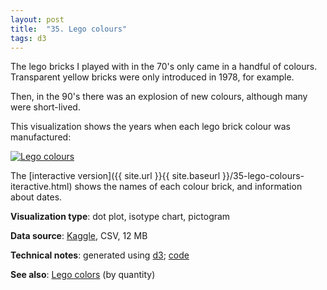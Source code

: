 ```yaml
---
layout: post
title:  "35. Lego colours"
tags: d3
---
```


The lego bricks I played with in the 70's only came in a handful of colours. Transparent yellow bricks were only introduced in 1978, for example.

Then, in the 90's there was an explosion of new colours, although many were short-lived.

This visualization shows the years when each lego brick colour was manufactured:

<a href="{{ site.url }}{{ site.baseurl }}/35-lego-colours-iteractive.html"><img src="{{ site.url }}{{ site.baseurl }}/assets/img/35-lego-colours.png" alt="Lego colours"/></a>

The [interactive version]({{ site.url }}{{ site.baseurl }}/35-lego-colours-iteractive.html) shows the names of each colour brick, and information about dates.

**Visualization type**: dot plot, isotype chart, pictogram

**Data source**: [Kaggle](https://www.kaggle.com/rtatman/lego-database), CSV, 12 MB

**Technical notes**: generated using [d3](https://d3js.org/); [code](https://github.com/tomwhite/datavision-code/tree/master/35-lego-colours)

**See also**: [Lego colors](https://www.kaggle.com/rtatman/lego-colors) (by quantity)
